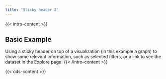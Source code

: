 ```yaml
---
title: "Sticky header 2"
---
```


{{< intro-content >}}
## Basic Example

Using a sticky header on top of a visualization (in this example a graph) to show some relevant information, such as selected filters, or a link to see the dataset in the Explore page.
{{< /intro-content >}}


{{< ods-content >}}